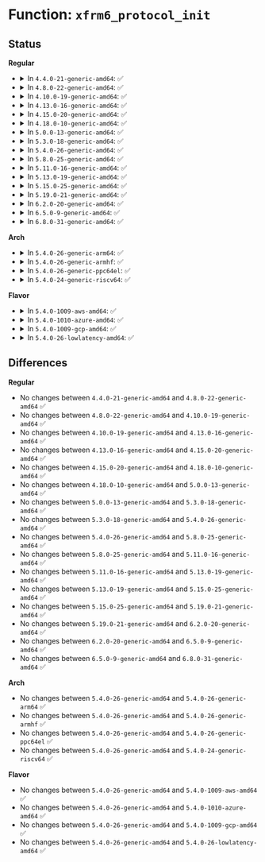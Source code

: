 # Function: <code>xfrm6_protocol_init</code>

## Status
<b>Regular</b>
<ul>
<li>
<details>
<summary>In <code>4.4.0-21-generic-amd64</code>: ✅</summary>

```c
int xfrm6_protocol_init()
```

```json
{
  "name": "xfrm6_protocol_init",
  "collision_type": "Unique Global",
  "inline_type": "No",
  "funcs": [
    {
      "addr": 18446744071595354172,
      "name": "xfrm6_protocol_init",
      "external": true,
      "loc": "net/ipv6/xfrm6_protocol.c:271",
      "file": "net/ipv6/xfrm6_protocol.c",
      "inline": "seen, unknown",
      "caller_inline": [],
      "caller_func": [
        "net/ipv6/xfrm6_policy.c:xfrm6_init"
      ]
    }
  ],
  "symbols": [
    {
      "addr": 18446744071595354172,
      "name": "xfrm6_protocol_init",
      "section": ".init.text",
      "bind": "STB_GLOBAL",
      "size": 18
    }
  ]
}
```
</details>
</li>
<li>
<details>
<summary>In <code>4.8.0-22-generic-amd64</code>: ✅</summary>

```c
int xfrm6_protocol_init()
```

```json
{
  "name": "xfrm6_protocol_init",
  "collision_type": "Unique Global",
  "inline_type": "No",
  "funcs": [
    {
      "addr": 18446744071595542209,
      "name": "xfrm6_protocol_init",
      "external": true,
      "loc": "net/ipv6/xfrm6_protocol.c:271",
      "file": "net/ipv6/xfrm6_protocol.c",
      "inline": "seen, unknown",
      "caller_inline": [],
      "caller_func": [
        "net/ipv6/xfrm6_policy.c:xfrm6_init"
      ]
    }
  ],
  "symbols": [
    {
      "addr": 18446744071595542209,
      "name": "xfrm6_protocol_init",
      "section": ".init.text",
      "bind": "STB_GLOBAL",
      "size": 18
    }
  ]
}
```
</details>
</li>
<li>
<details>
<summary>In <code>4.10.0-19-generic-amd64</code>: ✅</summary>

```c
int xfrm6_protocol_init()
```

```json
{
  "name": "xfrm6_protocol_init",
  "collision_type": "Unique Global",
  "inline_type": "No",
  "funcs": [
    {
      "addr": 18446744071595798588,
      "name": "xfrm6_protocol_init",
      "external": true,
      "loc": "net/ipv6/xfrm6_protocol.c:271",
      "file": "net/ipv6/xfrm6_protocol.c",
      "inline": "seen, unknown",
      "caller_inline": [],
      "caller_func": [
        "net/ipv6/xfrm6_policy.c:xfrm6_init"
      ]
    }
  ],
  "symbols": [
    {
      "addr": 18446744071595798588,
      "name": "xfrm6_protocol_init",
      "section": ".init.text",
      "bind": "STB_GLOBAL",
      "size": 18
    }
  ]
}
```
</details>
</li>
<li>
<details>
<summary>In <code>4.13.0-16-generic-amd64</code>: ✅</summary>

```c
int xfrm6_protocol_init()
```

```json
{
  "name": "xfrm6_protocol_init",
  "collision_type": "Unique Global",
  "inline_type": "No",
  "funcs": [
    {
      "addr": 18446744071596730206,
      "name": "xfrm6_protocol_init",
      "external": true,
      "loc": "net/ipv6/xfrm6_protocol.c:270",
      "file": "net/ipv6/xfrm6_protocol.c",
      "inline": "seen, unknown",
      "caller_inline": [],
      "caller_func": [
        "net/ipv6/xfrm6_policy.c:xfrm6_init"
      ]
    }
  ],
  "symbols": [
    {
      "addr": 18446744071596730206,
      "name": "xfrm6_protocol_init",
      "section": ".init.text",
      "bind": "STB_GLOBAL",
      "size": 23
    }
  ]
}
```
</details>
</li>
<li>
<details>
<summary>In <code>4.15.0-20-generic-amd64</code>: ✅</summary>

```c
int xfrm6_protocol_init()
```

```json
{
  "name": "xfrm6_protocol_init",
  "collision_type": "Unique Global",
  "inline_type": "No",
  "funcs": [
    {
      "addr": 18446744071603063573,
      "name": "xfrm6_protocol_init",
      "external": true,
      "loc": "net/ipv6/xfrm6_protocol.c:270",
      "file": "net/ipv6/xfrm6_protocol.c",
      "inline": "seen, unknown",
      "caller_inline": [],
      "caller_func": [
        "net/ipv6/xfrm6_policy.c:xfrm6_init"
      ]
    }
  ],
  "symbols": [
    {
      "addr": 18446744071603063573,
      "name": "xfrm6_protocol_init",
      "section": ".init.text",
      "bind": "STB_GLOBAL",
      "size": 23
    }
  ]
}
```
</details>
</li>
<li>
<details>
<summary>In <code>4.18.0-10-generic-amd64</code>: ✅</summary>

```c
int xfrm6_protocol_init()
```

```json
{
  "name": "xfrm6_protocol_init",
  "collision_type": "Unique Global",
  "inline_type": "No",
  "funcs": [
    {
      "addr": 18446744071603237540,
      "name": "xfrm6_protocol_init",
      "external": true,
      "loc": "net/ipv6/xfrm6_protocol.c:270",
      "file": "net/ipv6/xfrm6_protocol.c",
      "inline": "seen, unknown",
      "caller_inline": [],
      "caller_func": [
        "net/ipv6/xfrm6_policy.c:xfrm6_init"
      ]
    }
  ],
  "symbols": [
    {
      "addr": 18446744071603237540,
      "name": "xfrm6_protocol_init",
      "section": ".init.text",
      "bind": "STB_GLOBAL",
      "size": 23
    }
  ]
}
```
</details>
</li>
<li>
<details>
<summary>In <code>5.0.0-13-generic-amd64</code>: ✅</summary>

```c
int xfrm6_protocol_init()
```

```json
{
  "name": "xfrm6_protocol_init",
  "collision_type": "Unique Global",
  "inline_type": "No",
  "funcs": [
    {
      "addr": 18446744071605048730,
      "name": "xfrm6_protocol_init",
      "external": true,
      "loc": "net/ipv6/xfrm6_protocol.c:276",
      "file": "net/ipv6/xfrm6_protocol.c",
      "inline": "seen, unknown",
      "caller_inline": [],
      "caller_func": [
        "net/ipv6/xfrm6_policy.c:xfrm6_init"
      ]
    }
  ],
  "symbols": [
    {
      "addr": 18446744071605048730,
      "name": "xfrm6_protocol_init",
      "section": ".init.text",
      "bind": "STB_GLOBAL",
      "size": 23
    }
  ]
}
```
</details>
</li>
<li>
<details>
<summary>In <code>5.3.0-18-generic-amd64</code>: ✅</summary>

```c
int xfrm6_protocol_init()
```

```json
{
  "name": "xfrm6_protocol_init",
  "collision_type": "Unique Global",
  "inline_type": "No",
  "funcs": [
    {
      "addr": 18446744071605166380,
      "name": "xfrm6_protocol_init",
      "external": true,
      "loc": "net/ipv6/xfrm6_protocol.c:271",
      "file": "net/ipv6/xfrm6_protocol.c",
      "inline": "seen, unknown",
      "caller_inline": [],
      "caller_func": [
        "net/ipv6/xfrm6_policy.c:xfrm6_init"
      ]
    }
  ],
  "symbols": [
    {
      "addr": 18446744071605166380,
      "name": "xfrm6_protocol_init",
      "section": ".init.text",
      "bind": "STB_GLOBAL",
      "size": 23
    }
  ]
}
```
</details>
</li>
<li>
<details>
<summary>In <code>5.4.0-26-generic-amd64</code>: ✅</summary>

```c
int xfrm6_protocol_init()
```

```json
{
  "name": "xfrm6_protocol_init",
  "collision_type": "Unique Global",
  "inline_type": "No",
  "funcs": [
    {
      "addr": 18446744071605206939,
      "name": "xfrm6_protocol_init",
      "external": true,
      "loc": "net/ipv6/xfrm6_protocol.c:271",
      "file": "net/ipv6/xfrm6_protocol.c",
      "inline": "seen, unknown",
      "caller_inline": [],
      "caller_func": [
        "net/ipv6/xfrm6_policy.c:xfrm6_init"
      ]
    }
  ],
  "symbols": [
    {
      "addr": 18446744071605206939,
      "name": "xfrm6_protocol_init",
      "section": ".init.text",
      "bind": "STB_GLOBAL",
      "size": 23
    }
  ]
}
```
</details>
</li>
<li>
<details>
<summary>In <code>5.8.0-25-generic-amd64</code>: ✅</summary>

```c
int xfrm6_protocol_init()
```

```json
{
  "name": "xfrm6_protocol_init",
  "collision_type": "Unique Global",
  "inline_type": "No",
  "funcs": [
    {
      "addr": 18446744071609451283,
      "name": "xfrm6_protocol_init",
      "external": true,
      "loc": "net/ipv6/xfrm6_protocol.c:319",
      "file": "net/ipv6/xfrm6_protocol.c",
      "inline": "seen, unknown",
      "caller_inline": [],
      "caller_func": [
        "net/ipv6/xfrm6_policy.c:xfrm6_init"
      ]
    }
  ],
  "symbols": [
    {
      "addr": 18446744071609451283,
      "name": "xfrm6_protocol_init",
      "section": ".init.text",
      "bind": "STB_GLOBAL",
      "size": 23
    }
  ]
}
```
</details>
</li>
<li>
<details>
<summary>In <code>5.11.0-16-generic-amd64</code>: ✅</summary>

```c
int xfrm6_protocol_init()
```

```json
{
  "name": "xfrm6_protocol_init",
  "collision_type": "Unique Global",
  "inline_type": "No",
  "funcs": [
    {
      "addr": 18446744071612526307,
      "name": "xfrm6_protocol_init",
      "external": true,
      "loc": "net/ipv6/xfrm6_protocol.c:319",
      "file": "net/ipv6/xfrm6_protocol.c",
      "inline": "seen, unknown",
      "caller_inline": [],
      "caller_func": [
        "net/ipv6/xfrm6_policy.c:xfrm6_init"
      ]
    }
  ],
  "symbols": [
    {
      "addr": 18446744071612526307,
      "name": "xfrm6_protocol_init",
      "section": ".init.text",
      "bind": "STB_GLOBAL",
      "size": 23
    }
  ]
}
```
</details>
</li>
<li>
<details>
<summary>In <code>5.13.0-19-generic-amd64</code>: ✅</summary>

```c
int xfrm6_protocol_init()
```

```json
{
  "name": "xfrm6_protocol_init",
  "collision_type": "Unique Global",
  "inline_type": "No",
  "funcs": [
    {
      "addr": 18446744071614668831,
      "name": "xfrm6_protocol_init",
      "external": true,
      "loc": "net/ipv6/xfrm6_protocol.c:319",
      "file": "net/ipv6/xfrm6_protocol.c",
      "inline": "seen, unknown",
      "caller_inline": [],
      "caller_func": [
        "net/ipv6/xfrm6_policy.c:xfrm6_init"
      ]
    }
  ],
  "symbols": [
    {
      "addr": 18446744071614668831,
      "name": "xfrm6_protocol_init",
      "section": ".init.text",
      "bind": "STB_GLOBAL",
      "size": 23
    }
  ]
}
```
</details>
</li>
<li>
<details>
<summary>In <code>5.15.0-25-generic-amd64</code>: ✅</summary>

```c
int xfrm6_protocol_init()
```

```json
{
  "name": "xfrm6_protocol_init",
  "collision_type": "Unique Global",
  "inline_type": "No",
  "funcs": [
    {
      "addr": 18446744071615628999,
      "name": "xfrm6_protocol_init",
      "external": true,
      "loc": "net/ipv6/xfrm6_protocol.c:319",
      "file": "net/ipv6/xfrm6_protocol.c",
      "inline": "seen, unknown",
      "caller_inline": [],
      "caller_func": [
        "net/ipv6/xfrm6_policy.c:xfrm6_init"
      ]
    }
  ],
  "symbols": [
    {
      "addr": 18446744071615628999,
      "name": "xfrm6_protocol_init",
      "section": ".init.text",
      "bind": "STB_GLOBAL",
      "size": 23
    }
  ]
}
```
</details>
</li>
<li>
<details>
<summary>In <code>5.19.0-21-generic-amd64</code>: ✅</summary>

```c
int xfrm6_protocol_init()
```

```json
{
  "name": "xfrm6_protocol_init",
  "collision_type": "Unique Global",
  "inline_type": "No",
  "funcs": [
    {
      "addr": 18446744071617440635,
      "name": "xfrm6_protocol_init",
      "external": true,
      "loc": "net/ipv6/xfrm6_protocol.c:319",
      "file": "net/ipv6/xfrm6_protocol.c",
      "inline": "seen, unknown",
      "caller_inline": [],
      "caller_func": [
        "net/ipv6/xfrm6_policy.c:xfrm6_init"
      ]
    }
  ],
  "symbols": [
    {
      "addr": 18446744071617440635,
      "name": "xfrm6_protocol_init",
      "section": ".init.text",
      "bind": "STB_GLOBAL",
      "size": 29
    }
  ]
}
```
</details>
</li>
<li>
<details>
<summary>In <code>6.2.0-20-generic-amd64</code>: ✅</summary>

```c
int xfrm6_protocol_init()
```

```json
{
  "name": "xfrm6_protocol_init",
  "collision_type": "Unique Global",
  "inline_type": "No",
  "funcs": [
    {
      "addr": 18446744071628201888,
      "name": "xfrm6_protocol_init",
      "external": true,
      "loc": "net/ipv6/xfrm6_protocol.c:319",
      "file": "net/ipv6/xfrm6_protocol.c",
      "inline": "seen, unknown",
      "caller_inline": [],
      "caller_func": [
        "net/ipv6/xfrm6_policy.c:xfrm6_init"
      ]
    }
  ],
  "symbols": [
    {
      "addr": 18446744071628201888,
      "name": "xfrm6_protocol_init",
      "section": ".init.text",
      "bind": "STB_GLOBAL",
      "size": 29
    }
  ]
}
```
</details>
</li>
<li>
<details>
<summary>In <code>6.5.0-9-generic-amd64</code>: ✅</summary>

```c
int xfrm6_protocol_init()
```

```json
{
  "name": "xfrm6_protocol_init",
  "collision_type": "Unique Global",
  "inline_type": "No",
  "funcs": [
    {
      "addr": 18446744071619970544,
      "name": "xfrm6_protocol_init",
      "external": true,
      "loc": "net/ipv6/xfrm6_protocol.c:319",
      "file": "net/ipv6/xfrm6_protocol.c",
      "inline": "seen, unknown",
      "caller_inline": [],
      "caller_func": [
        "net/ipv6/xfrm6_policy.c:xfrm6_init"
      ]
    }
  ],
  "symbols": [
    {
      "addr": 18446744071619970544,
      "name": "xfrm6_protocol_init",
      "section": ".init.text",
      "bind": "STB_GLOBAL",
      "size": 29
    }
  ]
}
```
</details>
</li>
<li>
<details>
<summary>In <code>6.8.0-31-generic-amd64</code>: ✅</summary>

```c
int xfrm6_protocol_init()
```

```json
{
  "name": "xfrm6_protocol_init",
  "collision_type": "Unique Global",
  "inline_type": "No",
  "funcs": [
    {
      "addr": 18446744071622282400,
      "name": "xfrm6_protocol_init",
      "external": true,
      "loc": "net/ipv6/xfrm6_protocol.c:319",
      "file": "net/ipv6/xfrm6_protocol.c",
      "inline": "seen, unknown",
      "caller_inline": [],
      "caller_func": [
        "net/ipv6/xfrm6_policy.c:xfrm6_init"
      ]
    }
  ],
  "symbols": [
    {
      "addr": 18446744071622282400,
      "name": "xfrm6_protocol_init",
      "section": ".init.text",
      "bind": "STB_GLOBAL",
      "size": 29
    }
  ]
}
```
</details>
</li>
</ul>
<b>Arch</b>
<ul>
<li>
<details>
<summary>In <code>5.4.0-26-generic-arm64</code>: ✅</summary>

```c
int xfrm6_protocol_init()
```

```json
{
  "name": "xfrm6_protocol_init",
  "collision_type": "Unique Global",
  "inline_type": "No",
  "funcs": [
    {
      "addr": 18446603336511344500,
      "name": "xfrm6_protocol_init",
      "external": true,
      "loc": "net/ipv6/xfrm6_protocol.c:271",
      "file": "net/ipv6/xfrm6_protocol.c",
      "inline": "seen, unknown",
      "caller_inline": [],
      "caller_func": [
        "net/ipv6/xfrm6_policy.c:xfrm6_init"
      ]
    }
  ],
  "symbols": [
    {
      "addr": 18446603336511344500,
      "name": "xfrm6_protocol_init",
      "section": ".init.text",
      "bind": "STB_GLOBAL",
      "size": 40
    }
  ]
}
```
</details>
</li>
<li>
<details>
<summary>In <code>5.4.0-26-generic-armhf</code>: ✅</summary>

```c
int xfrm6_protocol_init()
```

```json
{
  "name": "xfrm6_protocol_init",
  "collision_type": "Unique Global",
  "inline_type": "No",
  "funcs": [
    {
      "addr": 3244007992,
      "name": "xfrm6_protocol_init",
      "external": true,
      "loc": "net/ipv6/xfrm6_protocol.c:271",
      "file": "net/ipv6/xfrm6_protocol.c",
      "inline": "seen, unknown",
      "caller_inline": [],
      "caller_func": [
        "net/ipv6/xfrm6_policy.c:xfrm6_init"
      ]
    }
  ],
  "symbols": [
    {
      "addr": 3244007992,
      "name": "xfrm6_protocol_init",
      "section": ".init.text",
      "bind": "STB_GLOBAL",
      "size": 36
    }
  ]
}
```
</details>
</li>
<li>
<details>
<summary>In <code>5.4.0-26-generic-ppc64el</code>: ✅</summary>

```c
int xfrm6_protocol_init()
```

```json
{
  "name": "xfrm6_protocol_init",
  "collision_type": "Unique Global",
  "inline_type": "No",
  "funcs": [
    {
      "addr": 13835058055302901312,
      "name": "xfrm6_protocol_init",
      "external": true,
      "loc": "net/ipv6/xfrm6_protocol.c:271",
      "file": "net/ipv6/xfrm6_protocol.c",
      "inline": "seen, unknown",
      "caller_inline": [],
      "caller_func": [
        "net/ipv6/xfrm6_policy.c:xfrm6_init"
      ]
    }
  ],
  "symbols": [
    {
      "addr": 13835058055302901312,
      "name": "xfrm6_protocol_init",
      "section": ".init.text",
      "bind": "STB_GLOBAL",
      "size": 60
    }
  ]
}
```
</details>
</li>
<li>
<details>
<summary>In <code>5.4.0-24-generic-riscv64</code>: ✅</summary>

```c
int xfrm6_protocol_init()
```

```json
{
  "name": "xfrm6_protocol_init",
  "collision_type": "Unique Global",
  "inline_type": "No",
  "funcs": [
    {
      "addr": 18446743936270876044,
      "name": "xfrm6_protocol_init",
      "external": true,
      "loc": "net/ipv6/xfrm6_protocol.c:271",
      "file": "net/ipv6/xfrm6_protocol.c",
      "inline": "seen, unknown",
      "caller_inline": [],
      "caller_func": [
        "net/ipv6/xfrm6_policy.c:xfrm6_init"
      ]
    }
  ],
  "symbols": [
    {
      "addr": 18446743936270876044,
      "name": "xfrm6_protocol_init",
      "section": ".init.text",
      "bind": "STB_GLOBAL",
      "size": 42
    }
  ]
}
```
</details>
</li>
</ul>
<b>Flavor</b>
<ul>
<li>
<details>
<summary>In <code>5.4.0-1009-aws-amd64</code>: ✅</summary>

```c
int xfrm6_protocol_init()
```

```json
{
  "name": "xfrm6_protocol_init",
  "collision_type": "Unique Global",
  "inline_type": "No",
  "funcs": [
    {
      "addr": 18446744071605095583,
      "name": "xfrm6_protocol_init",
      "external": true,
      "loc": "net/ipv6/xfrm6_protocol.c:271",
      "file": "net/ipv6/xfrm6_protocol.c",
      "inline": "seen, unknown",
      "caller_inline": [],
      "caller_func": [
        "net/ipv6/xfrm6_policy.c:xfrm6_init"
      ]
    }
  ],
  "symbols": [
    {
      "addr": 18446744071605095583,
      "name": "xfrm6_protocol_init",
      "section": ".init.text",
      "bind": "STB_GLOBAL",
      "size": 23
    }
  ]
}
```
</details>
</li>
<li>
<details>
<summary>In <code>5.4.0-1010-azure-amd64</code>: ✅</summary>

```c
int xfrm6_protocol_init()
```

```json
{
  "name": "xfrm6_protocol_init",
  "collision_type": "Unique Global",
  "inline_type": "No",
  "funcs": [
    {
      "addr": 18446744071605063661,
      "name": "xfrm6_protocol_init",
      "external": true,
      "loc": "net/ipv6/xfrm6_protocol.c:271",
      "file": "net/ipv6/xfrm6_protocol.c",
      "inline": "seen, unknown",
      "caller_inline": [],
      "caller_func": [
        "net/ipv6/xfrm6_policy.c:xfrm6_init"
      ]
    }
  ],
  "symbols": [
    {
      "addr": 18446744071605063661,
      "name": "xfrm6_protocol_init",
      "section": ".init.text",
      "bind": "STB_GLOBAL",
      "size": 23
    }
  ]
}
```
</details>
</li>
<li>
<details>
<summary>In <code>5.4.0-1009-gcp-amd64</code>: ✅</summary>

```c
int xfrm6_protocol_init()
```

```json
{
  "name": "xfrm6_protocol_init",
  "collision_type": "Unique Global",
  "inline_type": "No",
  "funcs": [
    {
      "addr": 18446744071605183897,
      "name": "xfrm6_protocol_init",
      "external": true,
      "loc": "net/ipv6/xfrm6_protocol.c:271",
      "file": "net/ipv6/xfrm6_protocol.c",
      "inline": "seen, unknown",
      "caller_inline": [],
      "caller_func": [
        "net/ipv6/xfrm6_policy.c:xfrm6_init"
      ]
    }
  ],
  "symbols": [
    {
      "addr": 18446744071605183897,
      "name": "xfrm6_protocol_init",
      "section": ".init.text",
      "bind": "STB_GLOBAL",
      "size": 23
    }
  ]
}
```
</details>
</li>
<li>
<details>
<summary>In <code>5.4.0-26-lowlatency-amd64</code>: ✅</summary>

```c
int xfrm6_protocol_init()
```

```json
{
  "name": "xfrm6_protocol_init",
  "collision_type": "Unique Global",
  "inline_type": "No",
  "funcs": [
    {
      "addr": 18446744071605211133,
      "name": "xfrm6_protocol_init",
      "external": true,
      "loc": "net/ipv6/xfrm6_protocol.c:271",
      "file": "net/ipv6/xfrm6_protocol.c",
      "inline": "seen, unknown",
      "caller_inline": [],
      "caller_func": [
        "net/ipv6/xfrm6_policy.c:xfrm6_init"
      ]
    }
  ],
  "symbols": [
    {
      "addr": 18446744071605211133,
      "name": "xfrm6_protocol_init",
      "section": ".init.text",
      "bind": "STB_GLOBAL",
      "size": 23
    }
  ]
}
```
</details>
</li>
</ul>

## Differences
<b>Regular</b>
<ul>
<li>
No changes between <code>4.4.0-21-generic-amd64</code> and <code>4.8.0-22-generic-amd64</code> ✅
</li>
<li>
No changes between <code>4.8.0-22-generic-amd64</code> and <code>4.10.0-19-generic-amd64</code> ✅
</li>
<li>
No changes between <code>4.10.0-19-generic-amd64</code> and <code>4.13.0-16-generic-amd64</code> ✅
</li>
<li>
No changes between <code>4.13.0-16-generic-amd64</code> and <code>4.15.0-20-generic-amd64</code> ✅
</li>
<li>
No changes between <code>4.15.0-20-generic-amd64</code> and <code>4.18.0-10-generic-amd64</code> ✅
</li>
<li>
No changes between <code>4.18.0-10-generic-amd64</code> and <code>5.0.0-13-generic-amd64</code> ✅
</li>
<li>
No changes between <code>5.0.0-13-generic-amd64</code> and <code>5.3.0-18-generic-amd64</code> ✅
</li>
<li>
No changes between <code>5.3.0-18-generic-amd64</code> and <code>5.4.0-26-generic-amd64</code> ✅
</li>
<li>
No changes between <code>5.4.0-26-generic-amd64</code> and <code>5.8.0-25-generic-amd64</code> ✅
</li>
<li>
No changes between <code>5.8.0-25-generic-amd64</code> and <code>5.11.0-16-generic-amd64</code> ✅
</li>
<li>
No changes between <code>5.11.0-16-generic-amd64</code> and <code>5.13.0-19-generic-amd64</code> ✅
</li>
<li>
No changes between <code>5.13.0-19-generic-amd64</code> and <code>5.15.0-25-generic-amd64</code> ✅
</li>
<li>
No changes between <code>5.15.0-25-generic-amd64</code> and <code>5.19.0-21-generic-amd64</code> ✅
</li>
<li>
No changes between <code>5.19.0-21-generic-amd64</code> and <code>6.2.0-20-generic-amd64</code> ✅
</li>
<li>
No changes between <code>6.2.0-20-generic-amd64</code> and <code>6.5.0-9-generic-amd64</code> ✅
</li>
<li>
No changes between <code>6.5.0-9-generic-amd64</code> and <code>6.8.0-31-generic-amd64</code> ✅
</li>
</ul>
<b>Arch</b>
<ul>
<li>
No changes between <code>5.4.0-26-generic-amd64</code> and <code>5.4.0-26-generic-arm64</code> ✅
</li>
<li>
No changes between <code>5.4.0-26-generic-amd64</code> and <code>5.4.0-26-generic-armhf</code> ✅
</li>
<li>
No changes between <code>5.4.0-26-generic-amd64</code> and <code>5.4.0-26-generic-ppc64el</code> ✅
</li>
<li>
No changes between <code>5.4.0-26-generic-amd64</code> and <code>5.4.0-24-generic-riscv64</code> ✅
</li>
</ul>
<b>Flavor</b>
<ul>
<li>
No changes between <code>5.4.0-26-generic-amd64</code> and <code>5.4.0-1009-aws-amd64</code> ✅
</li>
<li>
No changes between <code>5.4.0-26-generic-amd64</code> and <code>5.4.0-1010-azure-amd64</code> ✅
</li>
<li>
No changes between <code>5.4.0-26-generic-amd64</code> and <code>5.4.0-1009-gcp-amd64</code> ✅
</li>
<li>
No changes between <code>5.4.0-26-generic-amd64</code> and <code>5.4.0-26-lowlatency-amd64</code> ✅
</li>
</ul>
